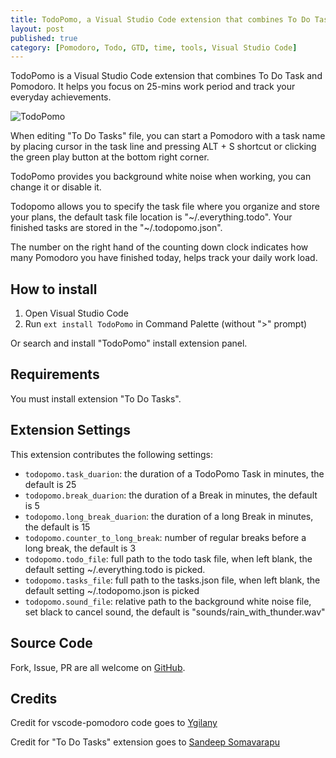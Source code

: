 ```yaml
---
title: TodoPomo, a Visual Studio Code extension that combines To Do Task and Pomodoro
layout: post
published: true
category: [Pomodoro, Todo, GTD, time, tools, Visual Studio Code]
---
```


TodoPomo is a Visual Studio Code extension that combines To Do Task and Pomodoro. It helps you focus on 25-mins work period and track your everyday achievements.

![TodoPomo](https://github.com/easton042/TodoPomo/raw/dev/images/TodoPomo.gif)

When editing "To Do Tasks" file, you can start a Pomodoro with a task name by placing cursor in the task line and pressing ALT + S shortcut or clicking the green play button at the bottom right corner.

TodoPomo provides you background white noise when working, you can change it or disable it.

Todopomo allows you to specify the task file where you organize and store your plans, the default task file location is "~/.everything.todo". Your finished tasks are stored in the "~/.todopomo.json".

The number on the right hand of the counting down clock indicates how many Pomodoro you have finished today, helps track your daily work load.

## How to install

1. Open Visual Studio Code
1. Run `ext install TodoPomo` in Command Palette (without ">" prompt)

Or search and install "TodoPomo" install extension panel.

## Requirements

You must install extension "To Do Tasks".

## Extension Settings

This extension contributes the following settings:

* `todopomo.task_duarion`: the duration of a TodoPomo Task in minutes, the default is 25
* `todopomo.break_duarion`: the duration of a Break in minutes, the default is 5
* `todopomo.long_break_duarion`: the duration of a long Break in minutes, the default is 15
* `todopomo.counter_to_long_break`: number of regular breaks before a long break, the default is 3
* `todopomo.todo_file`: full path to the todo task file, when left blank, the default setting ~/.everything.todo is picked.
* `todopomo.tasks_file`: full path to the tasks.json file, when left blank, the default setting ~/.todopomo.json is picked
* `todopomo.sound_file`: relative path to the background white noise file, set black to cancel sound, the default is "sounds/rain_with_thunder.wav"

## Source Code

Fork, Issue, PR are all welcome on [GitHub](https://github.com/easton042/TodoPomo).

## Credits

Credit for vscode-pomodoro code goes to [Ygilany](https://github.com/Ygilany/vscode-pomodoro)

Credit for "To Do Tasks" extension goes to [Sandeep Somavarapu](https://github.com/sandy081/vscode-todotasks)

<!--
## Features

Describe specific features of your extension including screenshots of your extension in action. Image paths are relative to this README file.

For example if there is an image subfolder under your extension project workspace:

\!\[feature X\]\(images/feature-x.png\)

> Tip: Many popular extensions utilize animations. This is an excellent way to show off your extension! We recommend short, focused animations that are easy to follow.


## Extension Settings

Include if your extension adds any VS Code settings through the `contributes.configuration` extension point.

For example:

This extension contributes the following settings:

* `myExtension.enable`: enable/disable this extension
* `myExtension.thing`: set to `blah` to do something

## Known Issues

Calling out known issues can help limit users opening duplicate issues against your extension.

## Release Notes

Users appreciate release notes as you update your extension.

### 1.0.0

Initial release of ...

### 1.0.1

Fixed issue #.

### 1.1.0

Added features X, Y, and Z.
-->